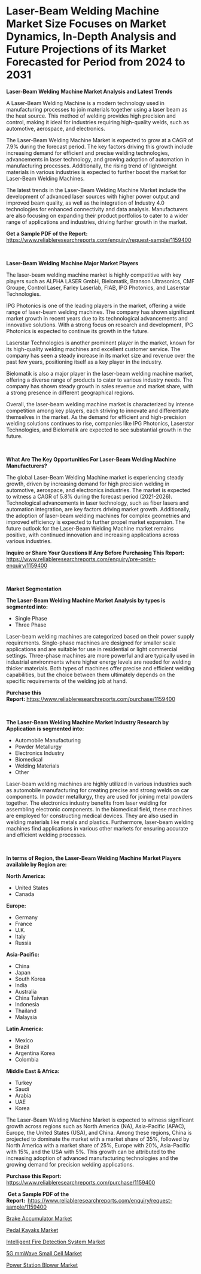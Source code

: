 <p><h1>Laser-Beam Welding Machine Market Size Focuses on Market Dynamics, In-Depth Analysis and Future Projections of its Market Forecasted for Period from 2024 to 2031</h1></p><p><strong>Laser-Beam Welding Machine Market Analysis and Latest Trends</strong></p>
<p><p>A Laser-Beam Welding Machine is a modern technology used in manufacturing processes to join materials together using a laser beam as the heat source. This method of welding provides high precision and control, making it ideal for industries requiring high-quality welds, such as automotive, aerospace, and electronics.</p><p>The Laser-Beam Welding Machine Market is expected to grow at a CAGR of 7.9% during the forecast period. The key factors driving this growth include increasing demand for efficient and precise welding technologies, advancements in laser technology, and growing adoption of automation in manufacturing processes. Additionally, the rising trend of lightweight materials in various industries is expected to further boost the market for Laser-Beam Welding Machines.</p><p>The latest trends in the Laser-Beam Welding Machine Market include the development of advanced laser sources with higher power output and improved beam quality, as well as the integration of Industry 4.0 technologies for enhanced connectivity and data analysis. Manufacturers are also focusing on expanding their product portfolios to cater to a wider range of applications and industries, driving further growth in the market.</p></p>
<p><strong>Get a Sample PDF of the Report:&nbsp;</strong> <a href="https://www.reliableresearchreports.com/enquiry/request-sample/1159400">https://www.reliableresearchreports.com/enquiry/request-sample/1159400</a></p>
<p>&nbsp;</p>
<p><strong>Laser-Beam Welding Machine Major Market Players</strong></p>
<p><p>The laser-beam welding machine market is highly competitive with key players such as ALPHA LASER GmbH, Bielomatik, Branson Ultrasonics, CMF Groupe, Control Laser, Farley Laserlab, FIAB, IPG Photonics, and Laserstar Technologies. </p><p>IPG Photonics is one of the leading players in the market, offering a wide range of laser-beam welding machines. The company has shown significant market growth in recent years due to its technological advancements and innovative solutions. With a strong focus on research and development, IPG Photonics is expected to continue its growth in the future.</p><p>Laserstar Technologies is another prominent player in the market, known for its high-quality welding machines and excellent customer service. The company has seen a steady increase in its market size and revenue over the past few years, positioning itself as a key player in the industry.</p><p>Bielomatik is also a major player in the laser-beam welding machine market, offering a diverse range of products to cater to various industry needs. The company has shown steady growth in sales revenue and market share, with a strong presence in different geographical regions.</p><p>Overall, the laser-beam welding machine market is characterized by intense competition among key players, each striving to innovate and differentiate themselves in the market. As the demand for efficient and high-precision welding solutions continues to rise, companies like IPG Photonics, Laserstar Technologies, and Bielomatik are expected to see substantial growth in the future.</p></p>
<p>&nbsp;</p>
<p><strong>What Are The Key Opportunities For Laser-Beam Welding Machine Manufacturers?</strong></p>
<p><p>The global Laser-Beam Welding Machine market is experiencing steady growth, driven by increasing demand for high precision welding in automotive, aerospace, and electronics industries. The market is expected to witness a CAGR of 5.8% during the forecast period (2021-2026). Technological advancements in laser technology, such as fiber lasers and automation integration, are key factors driving market growth. Additionally, the adoption of laser-beam welding machines for complex geometries and improved efficiency is expected to further propel market expansion. The future outlook for the Laser-Beam Welding Machine market remains positive, with continued innovation and increasing applications across various industries.</p></p>
<p><strong>Inquire or Share Your Questions If Any Before Purchasing This Report:</strong> <a href="https://www.reliableresearchreports.com/enquiry/pre-order-enquiry/1159400">https://www.reliableresearchreports.com/enquiry/pre-order-enquiry/1159400</a></p>
<p>&nbsp;</p>
<p><strong>Market Segmentation</strong></p>
<p><strong>The Laser-Beam Welding Machine Market Analysis by types is segmented into:</strong></p>
<p><ul><li>Single Phase</li><li>Three Phase</li></ul></p>
<p><p>Laser-beam welding machines are categorized based on their power supply requirements. Single-phase machines are designed for smaller scale applications and are suitable for use in residential or light commercial settings. Three-phase machines are more powerful and are typically used in industrial environments where higher energy levels are needed for welding thicker materials. Both types of machines offer precise and efficient welding capabilities, but the choice between them ultimately depends on the specific requirements of the welding job at hand.</p></p>
<p><strong>Purchase this Report:&nbsp;</strong><a href="https://www.reliableresearchreports.com/purchase/1159400">https://www.reliableresearchreports.com/purchase/1159400</a></p>
<p>&nbsp;</p>
<p><strong>The Laser-Beam Welding Machine Market Industry Research by Application is segmented into:</strong></p>
<p><ul><li>Automobile Manufacturing</li><li>Powder Metallurgy</li><li>Electronics Industry</li><li>Biomedical</li><li>Welding Materials</li><li>Other</li></ul></p>
<p><p>Laser-beam welding machines are highly utilized in various industries such as automobile manufacturing for creating precise and strong welds on car components. In powder metallurgy, they are used for joining metal powders together. The electronics industry benefits from laser welding for assembling electronic components. In the biomedical field, these machines are employed for constructing medical devices. They are also used in welding materials like metals and plastics. Furthermore, laser-beam welding machines find applications in various other markets for ensuring accurate and efficient welding processes.</p></p>
<p>&nbsp;</p>
<p><strong>In terms of Region, the Laser-Beam Welding Machine Market Players available by Region are:</strong></p>
<p>
    <p> <strong> North America: </strong>
        <ul>
            <li>United States</li>
            <li>Canada</li>
        </ul>
        </p> 
    <p> <strong> Europe: </strong>
        <ul>
            <li>Germany</li>
            <li>France</li>
            <li>U.K.</li>
            <li>Italy</li>
            <li>Russia</li>
        </ul>
        </p> 
    <p> <strong> Asia-Pacific: </strong>
        <ul>
            <li>China</li>
            <li>Japan</li>
            <li>South Korea</li>
            <li>India</li>
            <li>Australia</li>
            <li>China Taiwan</li>
            <li>Indonesia</li>
            <li>Thailand</li>
            <li>Malaysia</li>
        </ul>
        </p> 
    <p> <strong> Latin America: </strong>
        <ul>
            <li>Mexico</li>
            <li>Brazil</li>
            <li>Argentina Korea</li>
            <li>Colombia</li>
        </ul>
        </p> 
    <p> <strong> Middle East & Africa: </strong>
        <ul>
            <li>Turkey</li>
            <li>Saudi</li>
            <li>Arabia</li>
            <li>UAE</li>
            <li>Korea</li>
        </ul>
    </p>
    </p>
<p><p>The Laser-Beam Welding Machine Market is expected to witness significant growth across regions such as North America (NA), Asia-Pacific (APAC), Europe, the United States (USA), and China. Among these regions, China is projected to dominate the market with a market share of 35%, followed by North America with a market share of 25%, Europe with 20%, Asia-Pacific with 15%, and the USA with 5%. This growth can be attributed to the increasing adoption of advanced manufacturing technologies and the growing demand for precision welding applications.</p></p>
<p><strong>Purchase this Report: </strong><a href="https://www.reliableresearchreports.com/purchase/1159400">https://www.reliableresearchreports.com/purchase/1159400</a></p>
<p>&nbsp;<strong>Get a Sample PDF of the Report:&nbsp;&nbsp;</strong><a href="https://www.reliableresearchreports.com/enquiry/request-sample/1159400">https://www.reliableresearchreports.com/enquiry/request-sample/1159400</a></p>
<p><strong></strong></p>
<p><p><a href="https://medium.com/@williambatz35/brake-accumulator-market-insights-into-market-cagr-market-trends-and-growth-strategies-9e9ed2b90979">Brake Accumulator Market</a></p><p><a href="https://medium.com/@williambatz35/pedal-kayaks-market-comprehensive-assessment-by-type-application-and-geography-a0ffda4f86f9">Pedal Kayaks Market</a></p><p><a href="https://medium.com/@williambatz35/intelligent-fire-detection-system-market-size-reveals-the-best-marketing-channels-in-global-c712a8984647">Intelligent Fire Detection System Market</a></p><p><a href="https://medium.com/@williambatz35/5g-mmwave-small-cell-market-trends-forecast-and-competitive-analysis-to-2031-ebbe6a01b578">5G mmWave Small Cell Market</a></p><p><a href="https://medium.com/@williambatz35/power-station-blower-market-insight-market-trends-growth-forecasted-from-2024-to-2031-7ce6e4aff9ea">Power Station Blower Market</a></p></p>